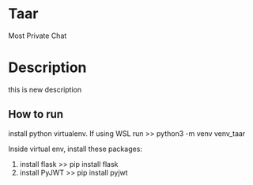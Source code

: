 # Taar
Most Private Chat

# Description
this is new description

## How to run
install python virtualenv. If using WSL run >> python3 -m  venv venv_taar

Inside virtual env, install these packages:
1. install flask >> pip install flask
2. install PyJWT >> pip install pyjwt